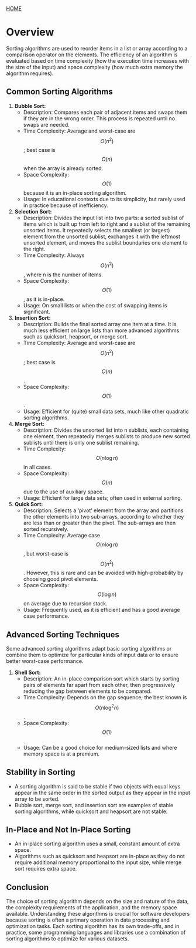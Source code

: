 [HOME](README.md)

# Overview

Sorting algorithms are used to reorder items in a list or array according to a comparison operator on the elements. The efficiency of an algorithm is evaluated based on time complexity (how the execution time increases with the size of the input) and space complexity (how much extra memory the algorithm requires).

## Common Sorting Algorithms

1. **Bubble Sort:**
    - Description: Compares each pair of adjacent items and swaps them if they are in the wrong order. This process is repeated until no swaps are needed.
    - Time Complexity: Average and worst-case are $$O(n^2)$$; best case is $$O(n)$$ when the array is already sorted.
    - Space Complexity: $$O(1)$$ because it is an in-place sorting algorithm.
    - Usage: In educational contexts due to its simplicity, but rarely used in practice because of inefficiency.
2. **Selection Sort:**
    - Description: Divides the input list into two parts: a sorted sublist of items which is built up from left to right and a sublist of the remaining unsorted items. It repeatedly selects the smallest (or largest) element from the unsorted sublist, exchanges it with the leftmost unsorted element, and moves the sublist boundaries one element to the right.
    - Time Complexity: Always $$O(n^2)$$, where n is the number of items.
    - Space Complexity: $$O(1)$$, as it is in-place.
    - Usage: On small lists or when the cost of swapping items is significant.
3. **Insertion Sort:**
    - Description: Builds the final sorted array one item at a time. It is much less efficient on large lists than more advanced algorithms such as quicksort, heapsort, or merge sort.
    - Time Complexity: Average and worst-case are $$O(n^2)$$; best case is $$O(n)$$.
    - Space Complexity: $$O(1)$$.
    - Usage: Efficient for (quite) small data sets, much like other quadratic sorting algorithms.
4. **Merge Sort:**
    - Description: Divides the unsorted list into n sublists, each containing one element, then repeatedly merges sublists to produce new sorted sublists until there is only one sublist remaining.
    - Time Complexity: $$O(n \log n)$$ in all cases.
    - Space Complexity: $$O(n)$$ due to the use of auxiliary space.
    - Usage: Efficient for large data sets; often used in external sorting.
5. **Quick Sort:**
    - Description: Selects a ‘pivot’ element from the array and partitions the other elements into two sub-arrays, according to whether they are less than or greater than the pivot. The sub-arrays are then sorted recursively.
    - Time Complexity: Average case $$O(n \log n)$$, but worst-case is $$O(n^2)$$. However, this is rare and can be avoided with high-probability by choosing good pivot elements.
    - Space Complexity: $$O(\log n)$$ on average due to recursion stack.
    - Usage: Frequently used, as it is efficient and has a good average case performance.

## Advanced Sorting Techniques
Some advanced sorting algorithms adapt basic sorting algorithms or combine them to optimize for particular kinds of input data or to ensure better worst-case performance.

1. **Shell Sort:**
    - Description: An in-place comparison sort which starts by sorting pairs of elements far apart from each other, then progressively reducing the gap between elements to be compared.
    - Time Complexity: Depends on the gap sequence; the best known is $$O(n \log^2 n)$$.
    - Space Complexity: $$O(1)$$.
    - Usage: Can be a good choice for medium-sized lists and where memory space is at a premium.

## Stability in Sorting
- A sorting algorithm is said to be stable if two objects with equal keys appear in the same order in the sorted output as they appear in the input array to be sorted.
- Bubble sort, merge sort, and insertion sort are examples of stable sorting algorithms, while quicksort and heapsort are not stable.

## In-Place and Not In-Place Sorting
- An in-place sorting algorithm uses a small, constant amount of extra space.
- Algorithms such as quicksort and heapsort are in-place as they do not require additional memory proportional to the input size, while merge sort requires extra space.

## Conclusion
The choice of sorting algorithm depends on the size and nature of the data, the complexity requirements of the application, and the memory space available. Understanding these algorithms is crucial for software developers because sorting is often a primary operation in data processing and optimization tasks. Each sorting algorithm has its own trade-offs, and in practice, some programming languages and libraries use a combination of sorting algorithms to optimize for various datasets.
